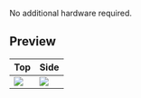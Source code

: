 No additional hardware required.


## Preview

| Top | Side |
| --- | ---  |
| ![](../../gallery/case/top.png) | ![](../../gallery/case/side.png) |
